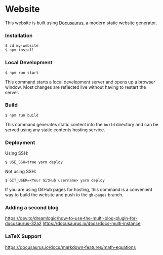# Website

This website is built using [Docusaurus](https://docusaurus.io/), a modern static website generator.

### Installation

```
$ cd my-website
$ npm install
```

### Local Development

```
$ npm run start
```

This command starts a local development server and opens up a browser window. Most changes are reflected live without having to restart the server.

### Build

```
$ npm run build
```

This command generates static content into the `build` directory and can be served using any static contents hosting service.

### Deployment

Using SSH:

```
$ USE_SSH=true yarn deploy
```

Not using SSH:

```
$ GIT_USER=<Your GitHub username> yarn deploy
```

If you are using GitHub pages for hosting, this command is a convenient way to build the website and push to the `gh-pages` branch.

### Adding a second blog

https://dev.to/dreamlogic/how-to-use-the-multi-blog-plugin-for-docusaurus-32a2
https://docusaurus.io/docs/docs-multi-instance

### LaTeX Support

https://docusaurus.io/docs/markdown-features/math-equations